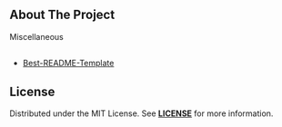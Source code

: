 ## About The Project
Miscellaneous  

## 
- [Best-README-Template](https://github.com/othneildrew/Best-README-Template)  
##


## License
Distributed under the MIT License. See **[LICENSE][license]** for more information.


[//]: # (Links)
[license]: https://github.com/habibun/miscellaneous/blob/main/LICENSE
